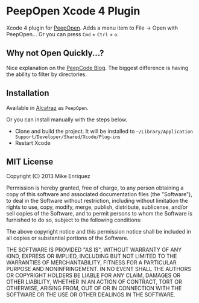 # PeepOpen Xcode 4 Plugin

Xcode 4 plugin for [PeepOpen](https://peepcode.com/products/peepopen). Adds a menu item to File -> Open with PeepOpen... Or you can press `Cmd` + `Ctrl` + `o`.

## Why not Open Quickly...?

Nice explanation on the [PeepCode Blog](http://peepcode.com/blog/2010/file-navigation-in-text-editors). The biggest difference is having the ability to filter by directories.

## Installation

Available in [Alcatraz](http://mneorr.github.io/Alcatraz/) as `PeepOpen`.

Or you can install manually with the steps below.

* Clone and build the project. It will be installed to `~/Library/Application Support/Developer/Shared/Xcode/Plug-ins`
* Restart Xcode

## MIT License
Copyright (C) 2013 Mike Enriquez

Permission is hereby granted, free of charge, to any person obtaining a copy of
this software and associated documentation files (the "Software"), to deal in
the Software without restriction, including without limitation the rights to
use, copy, modify, merge, publish, distribute, sublicense, and/or sell copies
of the Software, and to permit persons to whom the Software is furnished to do
so, subject to the following conditions:

The above copyright notice and this permission notice shall be included in all
copies or substantial portions of the Software.

THE SOFTWARE IS PROVIDED "AS IS", WITHOUT WARRANTY OF ANY KIND, EXPRESS OR
IMPLIED, INCLUDING BUT NOT LIMITED TO THE WARRANTIES OF MERCHANTABILITY,
FITNESS FOR A PARTICULAR PURPOSE AND NONINFRINGEMENT. IN NO EVENT SHALL THE
AUTHORS OR COPYRIGHT HOLDERS BE LIABLE FOR ANY CLAIM, DAMAGES OR OTHER
LIABILITY, WHETHER IN AN ACTION OF CONTRACT, TORT OR OTHERWISE, ARISING FROM,
OUT OF OR IN CONNECTION WITH THE SOFTWARE OR THE USE OR OTHER DEALINGS IN THE
SOFTWARE.
